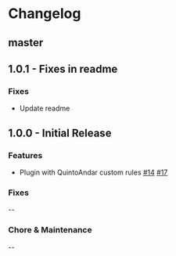 # Changelog

## master

## 1.0.1 - Fixes in readme

### Fixes

- Update readme

## 1.0.0 - Initial Release

### Features

- Plugin with QuintoAndar custom rules [#14](https://github.com/quintoandar/eslint-config-quintoandar/pull/14) [#17](https://github.com/quintoandar/eslint-config-quintoandar/pull/17)

### Fixes

--

### Chore & Maintenance

--
